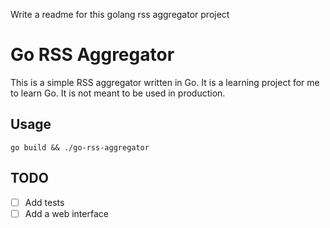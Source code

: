 Write a readme for this golang rss aggregator project

# Go RSS Aggregator

This is a simple RSS aggregator written in Go. It is a learning project for me to learn Go. It is not meant to be used in production.

## Usage

```
go build && ./go-rss-aggregator
```

## TODO

- [ ] Add tests
- [ ] Add a web interface
